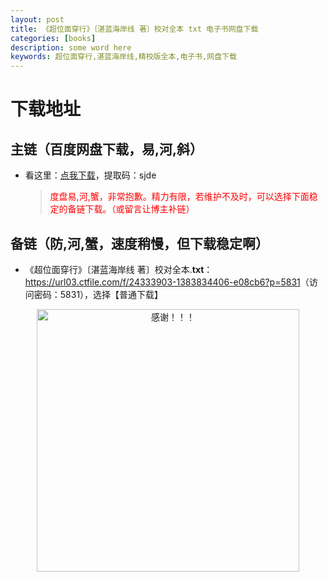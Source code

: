 ```yaml
---
layout: post
title: 《超位面穿行》〔湛蓝海岸线 著〕校对全本 txt 电子书网盘下载
categories: [books]
description: some word here
keywords: 超位面穿行,湛蓝海岸线,精校版全本,电子书,网盘下载
---
```


# 下载地址

## 主链（百度网盘下载，易,河,斜）

- 看这里：[点我下载](https://pan.baidu.com/s/1iMXUbSbtZQZjDcqDmnWUyw?pwd=sjde)，提取码：sjde

  > <p style="color:red" >度盘易,河,蟹，非常抱歉。精力有限，若维护不及时，可以选择下面稳定的备链下载。（或留言让博主补链）</p>

## 备链（防,河,蟹，速度稍慢，但下载稳定啊）

- 《超位面穿行》〔湛蓝海岸线 著〕校对全本.**txt**：<https://url03.ctfile.com/f/24333903-1383834406-e08cb6?p=5831>（访问密码：5831），选择【普通下载】

<div align="center"><img src="https://pic.imgdb.cn/item/6707df6bd29ded1a8ce37031.gif" alt="感谢！！！" width="420px" height="auto"/></div>
